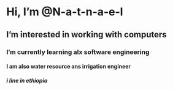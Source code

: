# Hi, I’m @N-a-t-n-a-e-l
## I’m interested in working with computers
### I’m currently learning alx software engineering
#### I am also water resource ans irrigation engineer
##### i line in ethiopia
